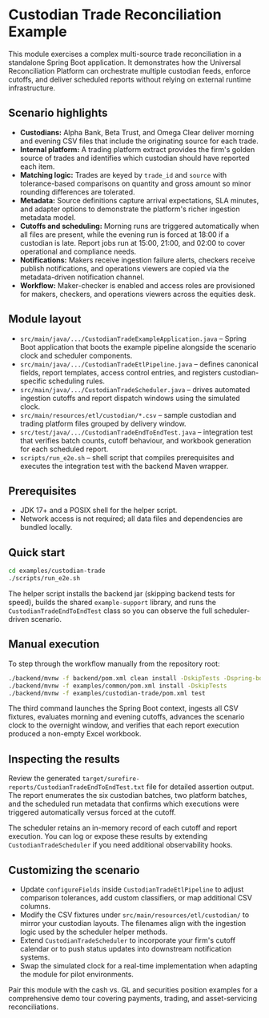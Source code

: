 # Custodian Trade Reconciliation Example

This module exercises a complex multi-source trade reconciliation in a standalone Spring Boot
application. It demonstrates how the Universal Reconciliation Platform can orchestrate multiple
custodian feeds, enforce cutoffs, and deliver scheduled reports without relying on external runtime
infrastructure.

## Scenario highlights

- **Custodians:** Alpha Bank, Beta Trust, and Omega Clear deliver morning and evening CSV files that
  include the originating source for each trade.
- **Internal platform:** A trading platform extract provides the firm's golden source of trades and
  identifies which custodian should have reported each item.
- **Matching logic:** Trades are keyed by `trade_id` and `source` with tolerance-based comparisons on
  quantity and gross amount so minor rounding differences are tolerated.
- **Metadata:** Source definitions capture arrival expectations, SLA minutes, and adapter options to
  demonstrate the platform's richer ingestion metadata model.
- **Cutoffs and scheduling:** Morning runs are triggered automatically when all files are present,
  while the evening run is forced at 18:00 if a custodian is late. Report jobs run at 15:00, 21:00,
  and 02:00 to cover operational and compliance needs.
- **Notifications:** Makers receive ingestion failure alerts, checkers receive publish notifications,
  and operations viewers are copied via the metadata-driven notification channel.
- **Workflow:** Maker-checker is enabled and access roles are provisioned for makers, checkers, and
  operations viewers across the equities desk.

## Module layout

- `src/main/java/.../CustodianTradeExampleApplication.java` – Spring Boot application that boots the
  example pipeline alongside the scenario clock and scheduler components.
- `src/main/java/.../CustodianTradeEtlPipeline.java` – defines canonical fields, report templates,
  access control entries, and registers custodian-specific scheduling rules.
- `src/main/java/.../CustodianTradeScheduler.java` – drives automated ingestion cutoffs and report
  dispatch windows using the simulated clock.
- `src/main/resources/etl/custodian/*.csv` – sample custodian and trading platform files grouped by
  delivery window.
- `src/test/java/.../CustodianTradeEndToEndTest.java` – integration test that verifies batch counts,
  cutoff behaviour, and workbook generation for each scheduled report.
- `scripts/run_e2e.sh` – shell script that compiles prerequisites and executes the integration test
  with the backend Maven wrapper.

## Prerequisites

- JDK 17+ and a POSIX shell for the helper script.
- Network access is not required; all data files and dependencies are bundled locally.

## Quick start

```bash
cd examples/custodian-trade
./scripts/run_e2e.sh
```

The helper script installs the backend jar (skipping backend tests for speed), builds the shared
`example-support` library, and runs the `CustodianTradeEndToEndTest` class so you can observe the
full scheduler-driven scenario.

## Manual execution

To step through the workflow manually from the repository root:

```bash
./backend/mvnw -f backend/pom.xml clean install -DskipTests -Dspring-boot.repackage.skip=true
./backend/mvnw -f examples/common/pom.xml install -DskipTests
./backend/mvnw -f examples/custodian-trade/pom.xml test
```

The third command launches the Spring Boot context, ingests all CSV fixtures, evaluates morning and
evening cutoffs, advances the scenario clock to the overnight window, and verifies that each report
execution produced a non-empty Excel workbook.

## Inspecting the results

Review the generated `target/surefire-reports/CustodianTradeEndToEndTest.txt` file for detailed
assertion output. The report enumerates the six custodian batches, two platform batches, and the
scheduled run metadata that confirms which executions were triggered automatically versus forced at
the cutoff.

The scheduler retains an in-memory record of each cutoff and report execution. You can log or expose
these results by extending `CustodianTradeScheduler` if you need additional observability hooks.

## Customizing the scenario

- Update `configureFields` inside `CustodianTradeEtlPipeline` to adjust comparison tolerances, add
  custom classifiers, or map additional CSV columns.
- Modify the CSV fixtures under `src/main/resources/etl/custodian/` to mirror your custodian layouts.
  The filenames align with the ingestion logic used by the scheduler helper methods.
- Extend `CustodianTradeScheduler` to incorporate your firm's cutoff calendar or to push status
  updates into downstream notification systems.
- Swap the simulated clock for a real-time implementation when adapting the module for pilot
  environments.

Pair this module with the cash vs. GL and securities position examples for a comprehensive demo tour
covering payments, trading, and asset-servicing reconciliations.
